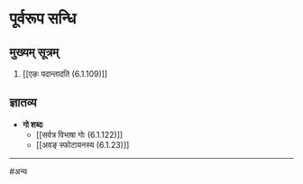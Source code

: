 # पूर्वरूप सन्धि

## मुख्यम् सूत्रम्

1. [[एङः पदान्तादति (6.1.109)]]

## ज्ञातव्य

- **गो शब्दः**
	- [[सर्वत्र विभाषा गोः (6.1.122)]]
	- [[अवङ् स्फोटायनस्य (6.1.23)]]

---

#अन्य